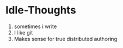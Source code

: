Idle-Thoughts
=============

1. sometimes i write
2. I like git
3. Makes sense for true distributed authoring


